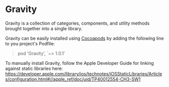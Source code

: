 # Gravity
Gravity is a collection of categories, components, and utility methods brought together into a single library.

Gravity can be easily installed using [Cocoapods](http://cocoapods.org) by adding the following line to you project's Podfile:

> pod 'Gravity', `~> 1.0.1'

To manually install Gravity, follow the Apple Developer Guide for linking against static libraries here: https://developer.apple.com/library/ios/technotes/iOSStaticLibraries/Articles/configuration.html#//apple_ref/doc/uid/TP40012554-CH3-SW1